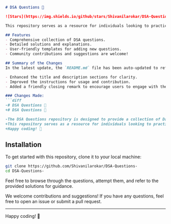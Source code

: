 ```markdown
# DSA Questions 📖

![Stars](https://img.shields.io/github/stars/Shivanilarokar/DSA-Questions-) ![Forks](https://img.shields.io/github/forks/Shivanilarokar/DSA-Questions-)

This repository serves as a resource for individuals looking to practice and refine their DSA knowledge. It includes a variety of questions, solutions, and guidance to aid in your learning journey.

## Features
- Comprehensive collection of DSA questions.
- Detailed solutions and explanations.
- User-friendly templates for adding new questions.
- Community contributions and suggestions are welcome!

## Summary of the Changes
In the latest update, the `README.md` file has been auto-updated to reflect the following changes:

- Enhanced the title and description sections for clarity.
- Improved the instructions for usage and contribution.
- Added a friendly closing remark to encourage users to engage with the repository.

### Changes Made:
```diff
-# DSA Questions 🤖
+# DSA Questions 📖

-The DSA Questions repository is designed to provide a collection of Data Structures and Algorithms (DSA) questions to help you enhance your coding skills and prepare for technical interviews.
+This repository serves as a resource for individuals looking to practice and refine their DSA knowledge. It includes a variety of questions, solutions, and guidance to aid in your learning journey.
+Happy coding! 🎉
```

## Installation
To get started with this repository, clone it to your local machine:
```bash
git clone https://github.com/Shivanilarokar/DSA-Questions-
cd DSA-Questions-
```

Feel free to browse through the questions, attempt them, and refer to the provided solutions for guidance.

We welcome contributions and suggestions! If you have any questions, feel free to open an issue or submit a pull request.

---
Happy coding! 🎉
```